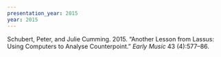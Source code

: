 ```yaml
---
presentation_year: 2015
year: 2015
---
```


Schubert, Peter, and Julie Cumming. 2015. “Another Lesson from Lassus: Using Computers to Analyse Counterpoint.” <i>Early Music</i> 43 (4):577–86.